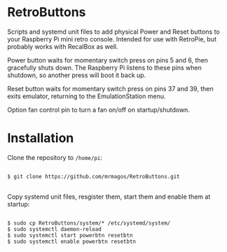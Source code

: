 # RetroButtons
Scripts and systemd unit files to add physical Power and Reset buttons to your Raspberry Pi mini retro console. Intended for use with RetroPie, but probably works with RecalBox as well.

Power button waits for momentary switch press on pins 5 and 6, then gracefully shuts down. The Raspberry Pi listens to these pins when shutdown, so another press will boot it back up.

Reset button waits for momentary switch press on pins 37 and 39, then exits emulator, returning to the EmulationStation menu.

Option fan control pin to turn a fan on/off on startup/shutdown.

# Installation
Clone the repository to <code>/home/pi</code>:
<pre>
<code>
$ git clone https://github.com/mrmagos/RetroButtons.git
</code>
</pre>
Copy systemd unit files, resgister them, start them and enable them at startup:
<pre>
<code>
$ sudo cp RetroButtons/system/* /etc/systemd/system/
$ sudo systemctl daemon-reload
$ sudo systemctl start powerbtn resetbtn
$ sudo systemctl enable powerbtn resetbtn
</code>
</pre>
